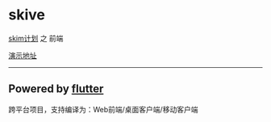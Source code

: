 # skive

[skim计划](https://book.skimproj.com/) 之 前端

[演示地址](https://skiv.skimproj.com)

---
## Powered by [flutter](https://github.com/flutter/flutter)

跨平台项目，支持编译为：Web前端/桌面客户端/移动客户端